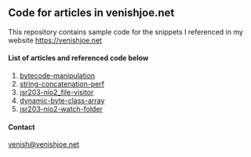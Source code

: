 ## Code for articles in venishjoe.net

This repository contains sample code for the snippets I referenced in my website https://venishjoe.net

#### List of articles and referenced code below

1. [bytecode-manipulation](https://venishjoe.net/post/java-bytecode-manipulation/ "https://venishjoe.net/post/java-bytecode-manipulation/")
2. [string-concatenation-perf](https://venishjoe.net/post/java-string-concatenation-and-performance/ "https://venishjoe.net/post/java-string-concatenation-and-performance/")
3. [jsr203-nio2_file-visitor](https://venishjoe.net/post/recursive-file-tree-traversing-in-java-using-nio/ "https://venishjoe.net/post/recursive-file-tree-traversing-in-java-using-nio/")
4. [dynamic-byte-class-array](https://venishjoe.net/post/dynamically-load-compiled-java-class/ "https://venishjoe.net/post/dynamically-load-compiled-java-class/")
5. [jsr203-nio2-watch-folder](https://venishjoe.net/post/monitor-a-directory-for-changes-using-java/ "https://venishjoe.net/post/monitor-a-directory-for-changes-using-java/")

#### Contact
venish@venishjoe.net